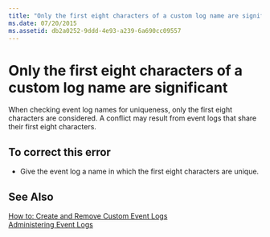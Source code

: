 ```yaml
---
title: "Only the first eight characters of a custom log name are significant"
ms.date: 07/20/2015
ms.assetid: db2a0252-9ddd-4e93-a239-6a690cc09557
---
```

# Only the first eight characters of a custom log name are significant
When checking event log names for uniqueness, only the first eight characters are considered. A conflict may result from event logs that share their first eight characters.  
  
## To correct this error  
  
-   Give the event log a name in which the first eight characters are unique.  
  
## See Also  
 [How to: Create and Remove Custom Event Logs](http://msdn.microsoft.com/library/af9b7da0-80c7-46ac-b7f7-897063ddd503)  
 [Administering Event Logs](http://msdn.microsoft.com/library/35f53238-bdd2-417b-acd8-2fd9f7397f18)
